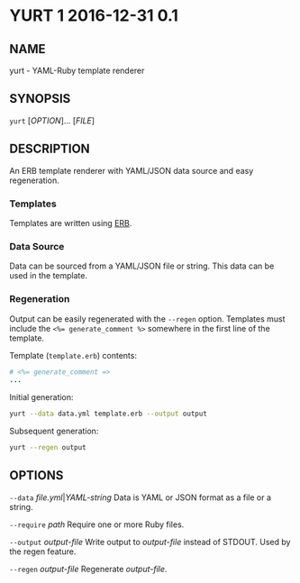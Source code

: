 # YURT 1            2016-12-31      0.1

## NAME

yurt - YAML-Ruby template renderer

## SYNOPSIS

`yurt` [*OPTION*]... [*FILE*]

## DESCRIPTION

An ERB template renderer with YAML/JSON data source and easy regeneration.

### Templates

Templates are written using [ERB](https://en.wikipedia.org/wiki/ERuby).

### Data Source

Data can be sourced from a YAML/JSON file or string.  This data can be used in
the template.

### Regeneration

Output can be easily regenerated with the `--regen` option.  Templates must
include the `<%= generate_comment %>` somewhere in the first line of the
template.

Template (`template.erb`) contents:

```ruby
# <%= generate_comment =>
...
```

Initial generation:

```sh
yurt --data data.yml template.erb --output output
```

Subsequent generation:

```sh
yurt --regen output
```

## OPTIONS

`--data` *file.yml*|*YAML-string*
  Data is YAML or JSON format as a file or a string.

`--require` *path*
  Require one or more Ruby files.

`--output` *output-file*
  Write output to *output-file* instead of STDOUT.  Used by the regen feature.

`--regen` *output-file*
  Regenerate *output-file*.

